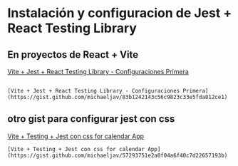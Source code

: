 # Instalación y configuracion de Jest + React Testing Library


## En proyectos de React + Vite

[Vite + Jest + React Testing Library - Configuraciones Primera](https://gist.github.com/michaeljav/83b1242143c56c9823c33e5fda812ce1)
```

[Vite + Jest + React Testing Library - Configuraciones Primera](https://gist.github.com/michaeljav/83b1242143c56c9823c33e5fda812ce1)
```

## otro gist para configurar jest con css
[Vite + Testing + Jest con css for calendar App](https://gist.github.com/michaeljav/57293751e2a0f04a6f40c7d22657193b)
```
[Vite + Testing + Jest con css for calendar App](https://gist.github.com/michaeljav/57293751e2a0f04a6f40c7d22657193b)
```
